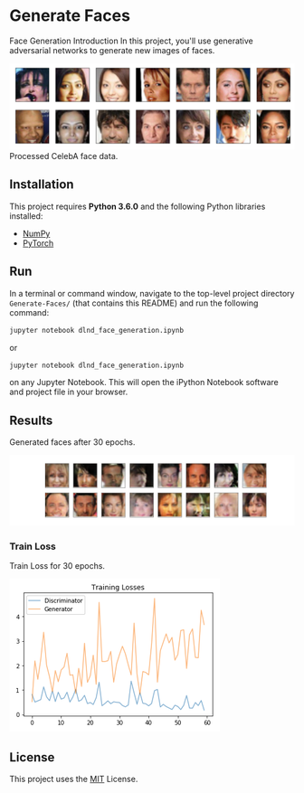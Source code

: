 # Generate Faces

Face Generation
Introduction
In this project, you'll use generative adversarial networks to generate new images of faces.

![](assets/processed_face_data.png)
Processed CelebA face data.

## Installation
This project requires **Python 3.6.0** and the following Python libraries installed:
- [NumPy](http://www.numpy.org/)
- [PyTorch](https://pytorch.org/)

## Run
In a terminal or command window, navigate to the top-level project directory `Generate-Faces/` (that contains this README) and run the following command:

```bash
jupyter notebook dlnd_face_generation.ipynb
```

or
```bash
jupyter notebook dlnd_face_generation.ipynb
```

on any Jupyter Notebook.
This will open the iPython Notebook software and project file in your browser.

## Results

Generated faces after 30 epochs.

![](assets/results_with_30_epochs.jpg)

### Train Loss
Train Loss for 30 epochs.

![](assets/train_loss.png)

## License
This project uses the [MIT](https://choosealicense.com/licenses/mit/) License.
